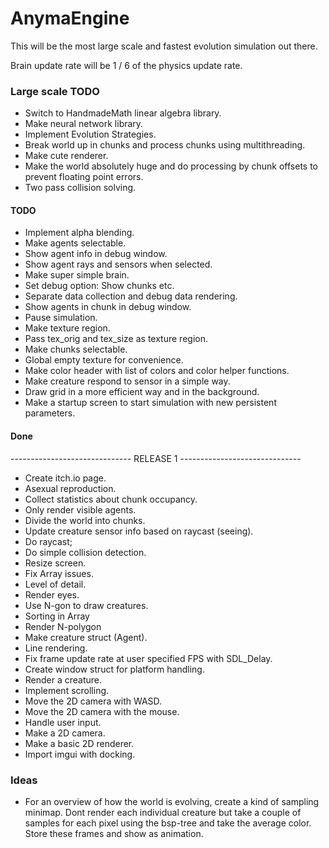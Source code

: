 # AnymaEngine 

This will be the most large scale and fastest evolution simulation out there. 

Brain update rate will be 1 / 6 of the physics update rate.

### Large scale TODO
 - Switch to HandmadeMath linear algebra library.
 - Make neural network library.
 - Implement Evolution Strategies.
 - Break world up in chunks and process chunks using multithreading.
 - Make cute renderer.
 - Make the world absolutely huge and do processing by chunk offsets to prevent floating point errors.
 - Two pass collision solving.

#### TODO
- Implement alpha blending.
- Make agents selectable.
- Show agent info in debug window.
- Show agent rays and sensors when selected.
- Make super simple brain.
- Set debug option: Show chunks etc.
- Separate data collection and debug data rendering.
- Show agents in chunk in debug window. 
- Pause simulation.
- Make texture region.
- Pass tex_orig and tex_size as texture region.
- Make chunks selectable.
- Global empty texture for convenience.
- Make color header with list of colors and color helper functions.
- Make creature respond to sensor in a simple way.
- Draw grid in a more efficient way and in the background.
- Make a startup screen to start simulation with new persistent parameters.

#### Done
------------------------------ RELEASE 1 ------------------------------ 
- Create itch.io page.
- Asexual reproduction.
- Collect statistics about chunk occupancy.
- Only render visible agents.
- Divide the world into chunks.
- Update creature sensor info based on raycast (seeing).
- Do raycast;
- Do simple collision detection.
- Resize screen.
- Fix Array issues.
- Level of detail.
- Render eyes.
- Use N-gon to draw creatures.
- Sorting in Array
- Render N-polygon
- Make creature struct (Agent).
- Line rendering.
- Fix frame update rate at user specified FPS with SDL_Delay.
- Create window struct for platform handling.
- Render a creature.
- Implement scrolling.
- Move the 2D camera with WASD.
- Move the 2D camera with the mouse.
- Handle user input.
- Make a 2D camera.
- Make a basic 2D renderer.
- Import imgui with docking.

### Ideas
- For an overview of how the world is evolving, create a kind of sampling minimap. Dont render each individual creature but take a couple of samples for each pixel using the bsp-tree and take the average color. Store these frames and show as animation.